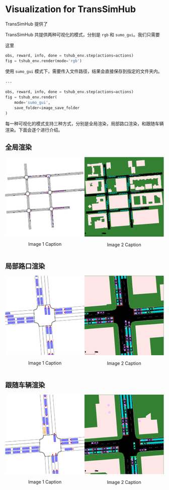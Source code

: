 <!--
 * @Author: WANG Maonan
 * @Date: 2023-11-13 23:37:33
 * @Description: visualization in TsHub
 * @LastEditTime: 2023-11-14 00:10:20
-->
# Visualization for TransSimHub

TransSimHub 提供了

TransSimHub 共提供两种可视化的模式，分别是 `rgb` 和 `sumo_gui`。我们只需要

这里
```python
obs, reward, info, done = tshub_env.step(actions=actions)
fig = tshub_env.render(mode='rgb')
```


使用 `sumo_gui` 模式下，需要传入文件路径，结果会直接保存到指定的文件夹内。
```python
...

obs, reward, info, done = tshub_env.step(actions=actions)
fig = tshub_env.render(
    mode='sumo_gui',
    save_folder=image_save_folder
)
```

每一种可视化的模式支持三种方式，分别是全局渲染，局部路口渲染，和跟随车辆渲染。下面会逐个进行介绍。

## 全局渲染

<div style="display: flex; justify-content: space-between;">
    <div style="width: 50%;">
        <img src="./assets/rgb_global.gif" style="width: 100%;" />
        <p style="text-align: center;">Image 1 Caption</p>
    </div>
    <div style="width: 50%;">
        <img src="./assets/sumogui_global.gif" style="width: 100%;" />
        <p style="text-align: center;">Image 2 Caption</p>
    </div>
</div>



## 局部路口渲染

<div style="display: flex; justify-content: space-between;">
    <div style="width: 50%;">
        <img src="./assets/rgb_node.gif" style="width: 100%;" />
        <p style="text-align: center;">Image 1 Caption</p>
    </div>
    <div style="width: 50%;">
        <img src="./assets/sumogui_node.gif" style="width: 100%;" />
        <p style="text-align: center;">Image 2 Caption</p>
    </div>
</div>


## 跟随车辆渲染

<div style="display: flex; justify-content: space-between;">
    <div style="width: 50%;">
        <img src="./assets/rgb_vehicle.gif" style="width: 100%;" />
        <p style="text-align: center;">Image 1 Caption</p>
    </div>
    <div style="width: 50%;">
        <img src="./assets/sumogui_vehicle.gif" style="width: 100%;" />
        <p style="text-align: center;">Image 2 Caption</p>
    </div>
</div>